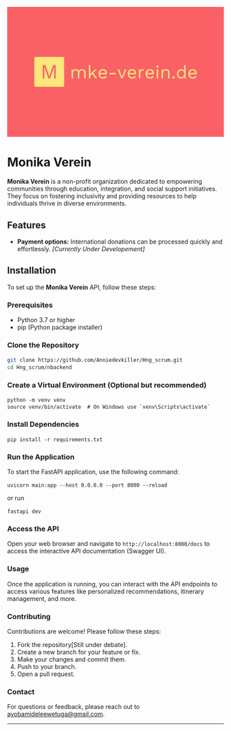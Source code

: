 ![Monika Verein](assets\logo.svg)

# Monika Verein

**Monika Verein** is a non-profit organization dedicated to empowering communities through education, integration, and social support initiatives. They focus on fostering inclusivity and providing resources to help individuals thrive in diverse environments.

## Features

- **Payment options:** International donations can be processed quickly and effortlessly. *[Currently Under Developement]*

## Installation

To set up the **Monika Verein** API, follow these steps:

### Prerequisites

- Python 3.7 or higher
- pip (Python package installer)

### Clone the Repository

```bash
git clone https://github.com/Anniedevkiller/Hng_scrum.git
cd Hng_scrum/nbackend
```

### Create a Virtual Environment (Optional but recommended)

```
python -m venv venv
source venv/bin/activate  # On Windows use `venv\Scripts\activate`
```

### Install Dependencies

```
pip install -r requirements.txt
```

### Run the Application

To start the FastAPI application, use the following command:

```
uvicorn main:app --host 0.0.0.0 --port 8000 --reload
```

or run

```
fastapi dev
```

### Access the API

Open your web browser and navigate to `http://localhost:8000/docs` to access the interactive API documentation (Swagger UI).

### Usage

Once the application is running, you can interact with the API endpoints to access various features like personalized recommendations, itinerary management, and more.

### Contributing

Contributions are welcome! Please follow these steps:

1. Fork the repository[Still under debate].
2. Create a new branch for your feature or fix.
3. Make your changes and commit them.
4. Push to your branch.
5. Open a pull request.

### Contact

For questions or feedback, please reach out to [ayobamideleewetuga@gmail.com](mailto:ayobamideleewetuga@gmail.com).

---
